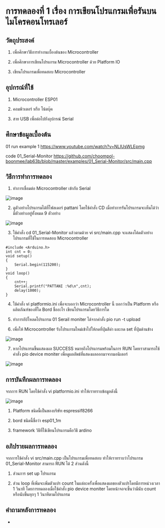 # การทดลองที่ 1 เรื่อง การเขียนโปรแกรมเพื่อรันบนไมโครคอนโทรเลอร์
## วัตถุประสงค์
1. เพื่อศึกษาวิธีการทำงานเบื้องต้นของ Microcontroller

2. เพื่อศึกษาการเขียนโปรแกรม Microcontroller ด้วย Platform IO

3. เขียนโปรแกรมเพื่อทดสอบ Microcontroller
## อุปกรณ์ที่ใช้
1. Microcontroller ESP01

2. คอมพิวเตอร์ หรือ โน้ตบุ๊ค
 
3. สาย USB เพื่อต่อไปยังอุปกรณ์ Serial
## ศึกษาข้อมูลเบื้องต้น
01 run example 1 https://www.youtube.com/watch?v=NLIUsWLEpmg

code 01_Serial-Monitor https://github.com/choompol-boonmee/lab63b/blob/master/examples/01_Serial-Monitor/src/main.cpp
## วิธีการทำการทดลอง
1. ทำการเชื่อมต่อ Microcontroller เข้ากับ Serial

![image](https://user-images.githubusercontent.com/80879791/112302406-a2a77580-8ccd-11eb-9e05-37f03113dd6b.png)


2. ดูตัวอย่างโปรแกรมได้ที่โฟลเดอร์ pattani โดยใช้คำสั่ง CD เมื่อทำการรันโปรแกรมจะเห็นได้ว่ามีตัวอย่างอยู่ทั้งหมด 9 ตัวอย่าง

![image](https://user-images.githubusercontent.com/80879791/112302886-2eb99d00-8cce-11eb-894e-1e7c9633a405.png)

3. ใช้คำสั่ง cd 01_Serial-Monitor แล้วตามด้วย vi src/main.cpp จะแสดงโค้ดตัวอย่างโปรแกรมที่ใช้ในการทดสอบ Microcontroller

```
#include <Arduino.h>
int cnt = 0;
void setup()
{
	Serial.begin(115200);
}
void loop()
{
	cnt++;
	Serial.printf("PATTANI :%d\n",cnt);
	delay(1000);
}
```

4. ใช้คำสั่ง vi platformio.ini เพื่อจะบอกว่า Microcontroller นี้ บอกว่าเป็น Platform หรือ ผลิตภัณฑ์ของที่ใด Bord ชื่ออะไร เขียนโปรแกรมโดยวิธีการใด

5. ทำการอัปโหลดโปรแกรม 01 Serail moniter ได้จากคำสั่ง pio run -t upload

6. เพื่อให้ Microcontroller รับโปรแกรมใหม่เข้าไปให้กดที่ปุ่มสีดำ และกด set ที่ปุ่มด้านข้าง

![image](https://user-images.githubusercontent.com/80879791/112304149-bb188f80-8ccf-11eb-9f2f-eba04ba76a73.png)

7. หากโปรแกรมขึ้นแสดงผล SUCCESS หมายถึงโปรแกรมพร้อมในการ RUN โดยเราสามารถใช้คำสั่ง pio device moniter เพื่อดูผลลัพธ์ที่แสดงผลออกมาจากมอนิเตอร์

![image](https://user-images.githubusercontent.com/80879791/112304524-2c584280-8cd0-11eb-8e70-d216be7eb889.png)


## การบันทึกผลการทดลอง
จากการ RUN โดยใช้คำสั่ง vi platformio.ini ทำให้เราทราบข้อมูลดังนี้

![image](https://user-images.githubusercontent.com/80879791/112304922-a8eb2100-8cd0-11eb-9eea-f29676964df9.png)

1. Platform ชนิดนี้เป็นของบริษัท espressif8266

2. bord ชนิดนี้ชื่อว่า esp01_1m

3. framework วิธีที่ใช้เขียนโปรแกรมคือวิธี ardino

## อภิปรายผลการทดลอง
จากการใช้คำสั่ง vi src/main.cpp เป็นโปรแกรมเพื่อทดสอบ ทำให้เราทราบว่าโปรแกรม 01_Serial-Monitor สามารถ RUN ได้ 2 ส่วนดังนี้

1. ส่วนการ set up โปรแกรม

2. ส่วน loop ที่เพิ่มจะเพิ่มตัวแปร count ในแต่ละครั้งเพื่อแสดงผลของตัวแปรโดยมีการหน่วงเวลา 1 วินาที โดยการทดลองเมื่อใช้คำสั่ง pio device moniter โดยหน้าจอจะขึ้นว่ามีนับ count หรือนับขึ้นทุกๆ 1 วินาทีตามโปรแกรม

## คำถามหลังการทดลอง 

-

